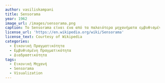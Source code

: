 ```yaml
---
author: vasiliskampani
title: Sensorama
year: 1962
image_url: /images/sensorama.png
caption: Το Sensorama είναι ένα από τα παλαιότερα μηχανήματα εμβυθισμένης πολυαισθητηριακής τεχνολογίας, το όποιο απο πολλούς θεωρείται ότι είναι το μηχάνημα που έφερε την εικονική πραγματικότητα. Ο Morton Heilig την δεκαετία του 1950 μπορούσε να θεωρηθεί ως ειδικός στα πολυμέσα, αφού είδε το θέατρο ως μια δραστηριότητα που μπορούσε να περιλάβει όλες τις αισθήσεις με αποτελεσματικό τρόπο, προσελκύοντας έτσι τον θεατή στη δραστηριότητα επί της οθόνης. Το Sensorama χρησιμοποιούσε τρισδιάστατη απεικόνιση και στερεοφωνικό σύστημα.
license_url: 'https://en.wikipedia.org/wiki/Sensorama'
license_text: Courtesy of Wikipedia
categories:
  - Εικονική Πραγματικότητα
  - Εμβυθισμένη Πραγματικότητα
  - Διαδραστικότητα
tags:
  - Εικονική Μηχανή
  - Sensorama
  - Visualization
---
```

